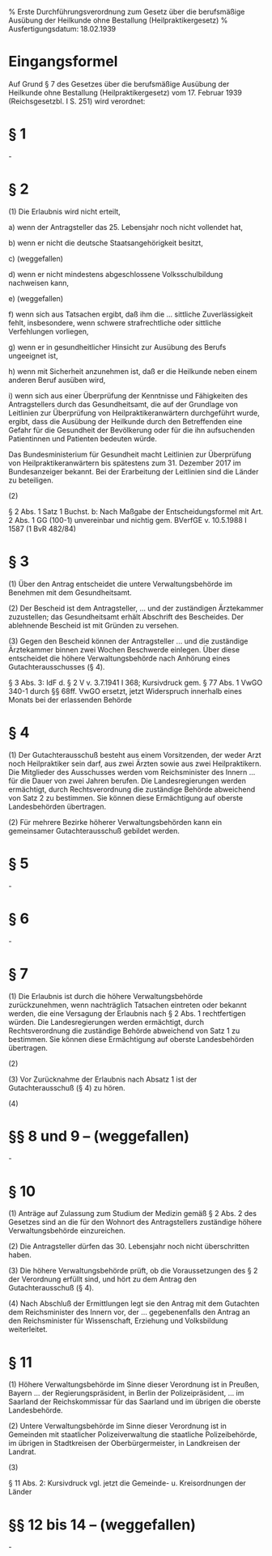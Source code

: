 % Erste Durchführungsverordnung zum Gesetz über die berufsmäßige Ausübung der Heilkunde ohne Bestallung (Heilpraktikergesetz)
% Ausfertigungsdatum: 18.02.1939
 
# Eingangsformel

Auf Grund § 7 des Gesetzes über die berufsmäßige Ausübung der Heilkunde ohne Bestallung (Heilpraktikergesetz) vom 17. Februar 1939 (Reichsgesetzbl. I S. 251) wird verordnet:

# § 1

\-

# § 2

(1) Die Erlaubnis wird nicht erteilt,

a) wenn der Antragsteller das 25. Lebensjahr noch nicht vollendet hat,

b) wenn er nicht die deutsche Staatsangehörigkeit besitzt,

c) (weggefallen)

d) wenn er nicht mindestens abgeschlossene Volksschulbildung nachweisen kann,

e) (weggefallen)

f) wenn sich aus Tatsachen ergibt, daß ihm die ... sittliche Zuverlässigkeit fehlt, insbesondere, wenn schwere strafrechtliche oder sittliche Verfehlungen vorliegen,

g) wenn er in gesundheitlicher Hinsicht zur Ausübung des Berufs ungeeignet ist,

h) wenn mit Sicherheit anzunehmen ist, daß er die Heilkunde neben einem anderen Beruf ausüben wird,

i) wenn sich aus einer Überprüfung der Kenntnisse und Fähigkeiten des Antragstellers durch das Gesundheitsamt, die auf der Grundlage von Leitlinien zur Überprüfung von Heilpraktikeranwärtern durchgeführt wurde, ergibt, dass die Ausübung der Heilkunde durch den Betreffenden eine Gefahr für die Gesundheit der Bevölkerung oder für die ihn aufsuchenden Patientinnen und Patienten bedeuten würde.

Das Bundesministerium für Gesundheit macht Leitlinien zur Überprüfung von Heilpraktikeranwärtern bis spätestens zum 31. Dezember 2017 im Bundesanzeiger bekannt. Bei der Erarbeitung der Leitlinien sind die Länder zu beteiligen.

(2)

§ 2 Abs. 1 Satz 1 Buchst. b: Nach Maßgabe der Entscheidungsformel mit Art. 2 Abs. 1 GG (100-1) unvereinbar und nichtig gem. BVerfGE v. 10.5.1988 I 1587 (1 BvR 482/84)

# § 3

(1) Über den Antrag entscheidet die untere Verwaltungsbehörde im Benehmen mit dem Gesundheitsamt.

(2) Der Bescheid ist dem Antragsteller, ... und der zuständigen Ärztekammer zuzustellen; das Gesundheitsamt erhält Abschrift des Bescheides. Der ablehnende Bescheid ist mit Gründen zu versehen.

(3) Gegen den Bescheid können der Antragsteller ... und die zuständige Ärztekammer binnen zwei Wochen Beschwerde einlegen. Über diese entscheidet die höhere Verwaltungsbehörde nach Anhörung eines Gutachterausschusses (§ 4).

§ 3 Abs. 3: IdF d. § 2 V v. 3.7.1941 I 368; Kursivdruck gem. § 77 Abs. 1 VwGO 340-1 durch §§ 68ff. VwGO ersetzt, jetzt Widerspruch innerhalb eines Monats bei der erlassenden Behörde

# § 4

(1) Der Gutachterausschuß besteht aus einem Vorsitzenden, der weder Arzt noch Heilpraktiker sein darf, aus zwei Ärzten sowie aus zwei Heilpraktikern. Die Mitglieder des Ausschusses werden vom Reichsminister des Innern ... für die Dauer von zwei Jahren berufen. Die Landesregierungen werden ermächtigt, durch Rechtsverordnung die zuständige Behörde abweichend von Satz 2 zu bestimmen. Sie können diese Ermächtigung auf oberste Landesbehörden übertragen.

(2) Für mehrere Bezirke höherer Verwaltungsbehörden kann ein gemeinsamer Gutachterausschuß gebildet werden.

# § 5

\-

# § 6

\-

# § 7

(1) Die Erlaubnis ist durch die höhere Verwaltungsbehörde zurückzunehmen, wenn nachträglich Tatsachen eintreten oder bekannt werden, die eine Versagung der Erlaubnis nach § 2 Abs. 1 rechtfertigen würden. Die Landesregierungen werden ermächtigt, durch Rechtsverordnung die zuständige Behörde abweichend von Satz 1 zu bestimmen. Sie können diese Ermächtigung auf oberste Landesbehörden übertragen.

(2)

(3) Vor Zurücknahme der Erlaubnis nach Absatz 1 ist der Gutachterausschuß (§ 4) zu hören.

(4)

# §§ 8 und 9 – (weggefallen)

\-

# § 10

(1) Anträge auf Zulassung zum Studium der Medizin gemäß § 2 Abs. 2 des Gesetzes sind an die für den Wohnort des Antragstellers zuständige höhere Verwaltungsbehörde einzureichen.

(2) Die Antragsteller dürfen das 30. Lebensjahr noch nicht überschritten haben.

(3) Die höhere Verwaltungsbehörde prüft, ob die Voraussetzungen des § 2 der Verordnung erfüllt sind, und hört zu dem Antrag den Gutachterausschuß (§ 4).

(4) Nach Abschluß der Ermittlungen legt sie den Antrag mit dem Gutachten dem Reichsminister des Innern vor, der ... gegebenenfalls den Antrag an den Reichsminister für Wissenschaft, Erziehung und Volksbildung weiterleitet.

# § 11

(1) Höhere Verwaltungsbehörde im Sinne dieser Verordnung ist in Preußen, Bayern ... der Regierungspräsident, in Berlin der Polizeipräsident, ... im Saarland der Reichskommissar für das Saarland und im übrigen die oberste Landesbehörde.

(2) Untere Verwaltungsbehörde im Sinne dieser Verordnung ist in Gemeinden mit staatlicher Polizeiverwaltung die staatliche Polizeibehörde, im übrigen in Stadtkreisen der Oberbürgermeister, in Landkreisen der Landrat.

(3)

§ 11 Abs. 2: Kursivdruck vgl. jetzt die Gemeinde- u. Kreisordnungen der Länder

# §§ 12 bis 14 – (weggefallen)

\-
